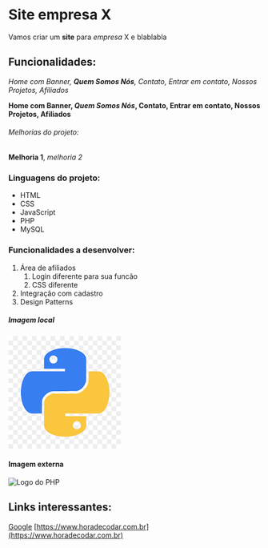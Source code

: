 # Site empresa X

Vamos criar um **site** para *empresa* X e blablabla

## Funcionalidades:

_Home com Banner, **Quem Somos Nós**, Contato, Entrar em contato, Nossos Projetos, Afiliados_

**Home com Banner, _Quem Somos Nós_, Contato, Entrar em contato, Nossos Projetos, Afiliados**


###### Melhorias do projeto:

__Melhoria 1__, _melhoria 2_


### Linguagens do projeto:

* HTML
* CSS
* JavaScript
* PHP
* MySQL

### Funcionalidades a desenvolver:

1. Área de afiliados
    1. Login diferente para sua funcão
    2. CSS diferente
2. Integração com cadastro
3. Design Patterns

##### Imagem local

![Logo do Python](img/python.png.png)

#### Imagem externa

![Logo do PHP](https://w7.pngwing.com/pngs/751/3/png-transparent-logo-php-html-others-text-trademark-logo.png)

## Links interessantes:

[Google](https://www.google.com)
[https://www.horadecodar.com.br](https://www.horadecodar.com.br)